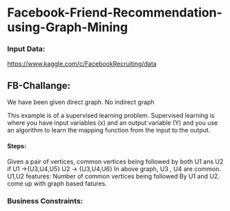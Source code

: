 # Facebook-Friend-Recommendation-using-Graph-Mining

### Input Data:

   https://www.kaggle.com/c/FacebookRecruiting/data

## FB-Challange:
  We have been given direct graph. No indirect graph

This example is of a supervised learning problem. Supervised learning is where you have input variables (x) and an output variable (Y) and you use an algorithm to learn the mapping function from the input to the output.

#### Steps:
Given a pair of vertices, common vertices being followed by both  U1 ans U2 if 
U1 ->{U3,U4,U5}
U2 -> {U3,U4,U6}
In above graph, U3 , U4 are common.
U1,U2 features:
Number of common vertices being followed By U1 and U2.
come up with graph based fatures. 

### Business Constraints:





  

